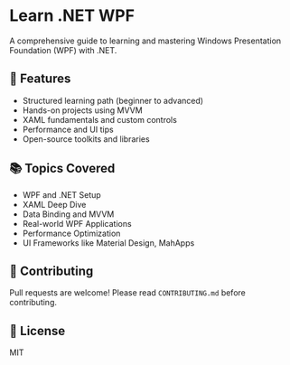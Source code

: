 # Learn .NET WPF

A comprehensive guide to learning and mastering Windows Presentation Foundation (WPF) with .NET.

## 🚀 Features

- Structured learning path (beginner to advanced)
- Hands-on projects using MVVM
- XAML fundamentals and custom controls
- Performance and UI tips
- Open-source toolkits and libraries

## 📚 Topics Covered

- WPF and .NET Setup
- XAML Deep Dive
- Data Binding and MVVM
- Real-world WPF Applications
- Performance Optimization
- UI Frameworks like Material Design, MahApps

## 🙌 Contributing

Pull requests are welcome! Please read `CONTRIBUTING.md` before contributing.

## 📄 License

MIT
